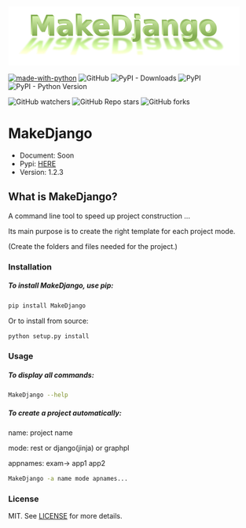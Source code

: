 ![MakeDjango](https://github.com/MahanBi/MakeDjango/blob/master/docs/images/MakeDjango.png)

[![made-with-python](https://img.shields.io/badge/Made%20with-Python-1f425f.svg)](https://www.python.org/) ![GitHub](https://img.shields.io/github/license/MahanBi/MakeDjango) ![PyPI - Downloads](https://img.shields.io/pypi/dm/MakeDjango) ![PyPI](https://img.shields.io/pypi/v/MakeDjango) ![PyPI - Python Version](https://img.shields.io/pypi/pyversions/MakeDjango)

![GitHub watchers](https://img.shields.io/github/watchers/MahanBi/MakeDjango?style=social) ![GitHub Repo stars](https://img.shields.io/github/stars/MahanBi/MakeDjango?style=social) ![GitHub forks](https://img.shields.io/github/forks/MahanBi/MakeDjango?style=social)

# MakeDjango

- Document: Soon
- Pypi: [HERE](https://pypi.org/project/MakeDjango/)
- Version: 1.2.3

## What is MakeDjango?

A command line tool to speed up project construction ...

Its main purpose is to create the right template for each project mode.

(Create the folders and files needed for the project.)

### Installation

##### To install MakeDjango, use pip:

``` bash
pip install MakeDjango
```

Or to install from source:

``` bash
python setup.py install
```

### Usage

##### To display all commands:

``` bash
MakeDjango --help
```

##### To create a project automatically:

name: project name

mode: rest or django(jinja) or graphpl

appnames: exam-> app1 app2

``` bash
MakeDjango -a name mode apnames...
```

### License

MIT. See [LICENSE](https://github.com/MahanBi/MakeDjango/blob/master/LICENSE) for more details.
